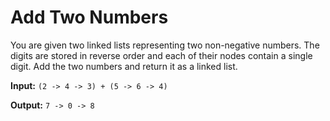 Add Two Numbers
===============
You are given two linked lists representing two non-negative numbers.
The digits are stored in reverse order and each of their nodes contain a single digit.
Add the two numbers and return it as a linked list.

**Input:** ```(2 -> 4 -> 3) + (5 -> 6 -> 4)```

**Output:** ```7 -> 0 -> 8```
